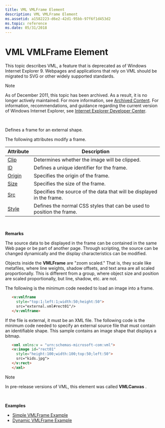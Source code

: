 ```yaml
---
title: VML VMLFrame Element
description: VML VMLFrame Element
ms.assetid: a1582223-d6e2-42d1-95bb-97f6f1d453d2
ms.topic: reference
ms.date: 05/31/2018
---
```


# VML VMLFrame Element

This topic describes VML, a feature that is deprecated as of Windows Internet Explorer 9. Webpages and applications that rely on VML should be migrated to SVG or other widely supported standards.

> [!Note]  
> As of December 2011, this topic has been archived. As a result, it is no longer actively maintained. For more information, see [Archived Content](/previous-versions/windows/internet-explorer/ie-developer/). For information, recommendations, and guidance regarding the current version of Windows Internet Explorer, see [Internet Explorer Developer Center](https://msdn.microsoft.com/ie/).

 

Defines a frame for an external shape.

The following attributes modify a frame.



| Attribute                                     | Description                                                           |
|-----------------------------------------------|-----------------------------------------------------------------------|
| [Clip](msdn-online-vml-clip-attribute.md)    | Determines whether the image will be clipped.                         |
| [ID](id-attribute--vmlframe--vml.md)         | Defines a unique identifier for the frame.                            |
| [Origin](origin-attribute--vmlframe--vml.md) | Specifies the origin of the frame.                                    |
| [Size](size-attribute--vmlframe.md)          | Specifies the size of the frame.                                      |
| [Src](src-attribute--vmlframe--vml.md)       | Specifies the source of the data that will be displayed in the frame. |
| [Style](msdn-online-vml-style-attribute.md)  | Defines the normal CSS styles that can be used to position the frame. |



 

**Remarks**

The source data to be displayed in the frame can be contained in the same Web page or be part of another page. Through scripting, the source can be changed dynamically and the display characteristics can be modified.

Objects inside the **VMLFrame** are "zoom scaled." That is, they scale like metafiles, where line weights, shadow offsets, and text area are all scaled proportionally. This is different from a group, where object size and position are scaled proportionally, but line, shadow, etc. are not.

The following is the minimum code needed to load an image into a frame.


```HTML
   <v:vmlframe
     style="top:1;left:1;width:50;height:50">
     src="external.vml#rect01"/>
   </v:vmlframe>
```



If the file is external, it must be an XML file. The following code is the minimum code needed to specify an external source file that must contain an identifiable shape. This sample contains an image shape that displays a bitmap.


```HTML
   <xml xmlns:v = "urn:schemas-microsoft-com:vml">
   <v:image id="rect01"
     style="height:100;width:100;top:50;left:50">
     src="kids.jpg">
   </v:rect>
   </xml>
```



> [!Note]  
> In pre-release versions of VML, this element was called **VMLCanvas** .

 

**Examples**

-   [Simple VMLFrame Example](/previous-versions/bb263920(v=vs.85))
-   [Dynamic VMLFrame Example](/previous-versions/bb263902(v=vs.85))

 

 
